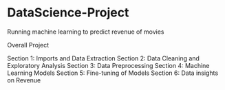 # DataScience-Project
Running machine learning to predict revenue of movies

Overall Project

Section 1: Imports and Data Extraction
Section 2: Data Cleaning and Exploratory Analysis
Section 3: Data Preprocessing
Section 4: Machine Learning Models
Section 5: Fine-tuning of Models
Section 6: Data insights on Revenue
